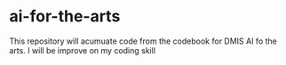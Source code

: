 # ai-for-the-arts
This repository will acumuate code from the codebook for DMIS AI fo the arts. I will be improve on my coding skill
